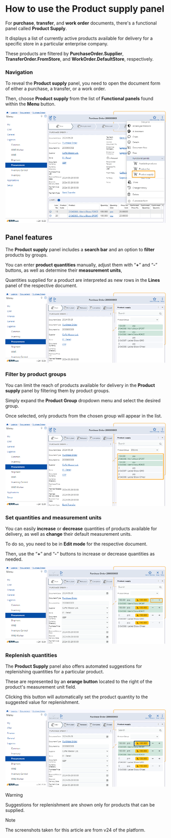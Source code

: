 # How to use the Product supply panel 

For **purchase**, **transfer**, and **work order** documents, there's a functional panel called **Product Supply**. 

It displays a list of currently active products available for delivery for a specific store in a particular enterprise company. 

These products are filtered by **PurchaseOrder.Supplier**, **TransferOrder.FromStore**, and **WorkOrder.DefaultStore**, respectively.

### Navigation 

To reveal the **Product supply** panel, you need to open the document form of either a purchase, a transfer, or a work order.

Then, choose **Product supply** from the list of **Functional panels** found within the **Menu** button.

![picture](pictures/Logistics_Product_Supply_panel_04_06.png)

## Panel features

The **Product supply** panel includes a **search bar** and an option to **filter** products by groups. 

You can enter **product quantities** manually, adjust them with “**+**” and “**-**” buttons, as well as determine their **measurement units**, 

Quantities supplied for a product are interpreted as new rows in the **Lines** panel of the respective document.

![picture](pictures/Product_Supply_panel_view_06_06.png)

### Filter by product groups

You can limit the reach of products available for delivery in the **Product supply** panel by filtering them by product groups. 

Simply expand the **Product Group** dropdown menu and select the desired group.

Once selected, only products from the chosen group will appear in the list.

![picture](pictures/Product_supply_panel_group_result_30_05.png)

### Set quantities and measurement units 

You can easily **increase** or **decrease** quantities of products available for delivery, as well as **change** their default measurement units.

To do so, you need to be in **Edit mode** for the respective document. 

Then, use the “**+**” and “**-**” buttons to increase or decrease quantities as needed.

![picture](pictures/Product_Supply_panel_change_quantity_06_06.png)

### Replenish quantities

The **Product Supply** panel also offers automated suggestions for replenishing quantities for a particular product. 

These are represented by an **orange button** located to the right of the product's measurement unit field. 

Clicking this button will automatically set the product quantity to the suggested value for replenishment.

![picture](pictures/Product_Supply_panel_recomended_blue_06_06.png)

> [!WARNING]
> Suggestions for replenishment are shown only for products that can be supplied.

> [!NOTE]
> The screenshots taken for this article are from v24 of the platform.
